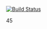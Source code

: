 [![Build Status](http://localhost:8080/buildStatus/icon?job=pipeline1)](http://localhost:8080/job/pipeline1/)

45
